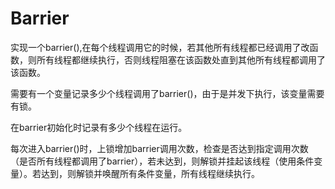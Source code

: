 # Barrier

实现一个barrier(),在每个线程调用它的时候，若其他所有线程都已经调用了改函数，则所有线程都继续执行，否则线程阻塞在该函数处直到其他所有线程都调用了该函数。

需要有一个变量记录多少个线程调用了barrier()，由于是并发下执行，该变量需要有锁。

在barrier初始化时记录有多少个线程在运行。

每次进入barrier()时，上锁增加barrier调用次数，检查是否达到指定调用次数（是否所有线程都调用了barrier），若未达到，则解锁并挂起该线程（使用条件变量）。若达到，则解锁并唤醒所有条件变量，所有线程继续执行。
